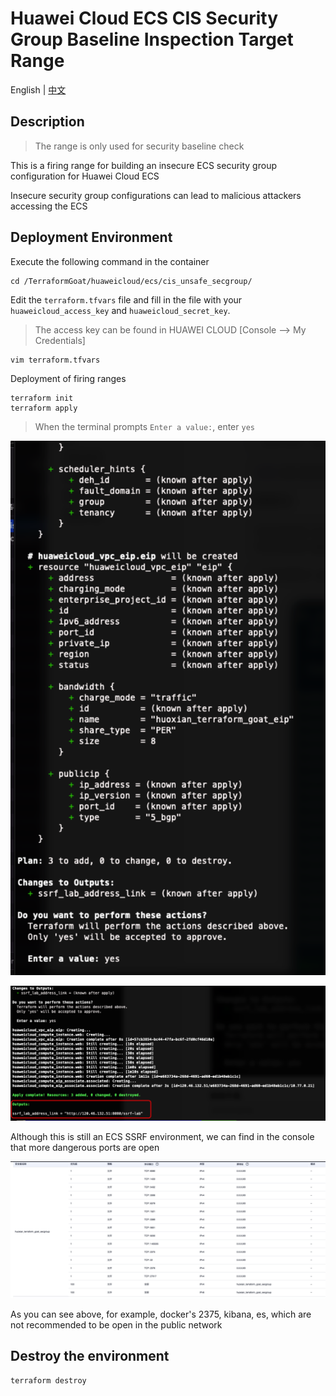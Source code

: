# Huawei Cloud ECS CIS Security Group Baseline Inspection Target Range

English | [中文](./README_CN.md)

## Description

> The range is only used for security baseline check

This is a firing range for building an insecure ECS security group configuration for Huawei Cloud ECS

Insecure security group configurations can lead to malicious attackers accessing the ECS

## Deployment Environment

Execute the following command in the container

```shell
cd /TerraformGoat/huaweicloud/ecs/cis_unsafe_secgroup/
```

Edit the `terraform.tfvars` file and fill in the file with your `huaweicloud_access_key` and `huaweicloud_secret_key`.

> The access key can be found in HUAWEI CLOUD [Console --> My Credentials]

```shell
vim terraform.tfvars
```

Deployment of firing ranges

```shell
terraform init
terraform apply
```

> When the terminal prompts `Enter a value:`, enter `yes`

![image-20220608104052941](../../../images/image-20220608104052941.png)

![image-20220608104502920](../../../images/image-20220608104502920.png)

Although this is still an ECS SSRF environment, we can find in the console that more dangerous ports are open

![image-20220608104610354](../../../images/image-20220608104610354.png)

As you can see above, for example, docker's 2375, kibana, es, which are not recommended to be open in the public network

## Destroy the environment

```shell
terraform destroy
```

